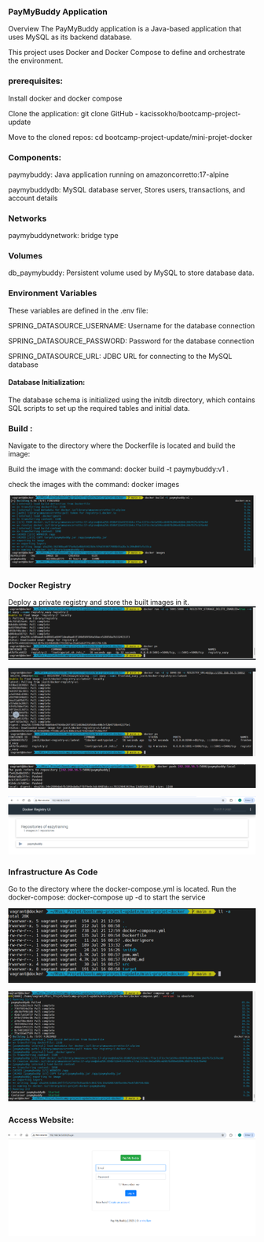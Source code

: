 ### PayMyBuddy Application
Overview
The PayMyBuddy application is a Java-based application that uses MySQL as its backend database. 

This project uses Docker and Docker Compose to define and orchestrate the environment.

### prerequisites:

Install docker and docker compose

Clone the application: git clone GitHub - kacissokho/bootcamp-project-update

Move to the cloned repos: cd bootcamp-project-update/mini-projet-docker

### Components:
paymybuddy: Java application running on amazoncorretto:17-alpine

paymybuddydb: MySQL database server, Stores users, transactions, and account details

### Networks
paymybuddynetwork: bridge type

### Volumes
db_paymybuddy: Persistent volume used by MySQL to store database data.

### Environment Variables
These variables are defined in the .env file:

SPRING_DATASOURCE_USERNAME: Username for the database connection

SPRING_DATASOURCE_PASSWORD: Password for the database connection

SPRING_DATASOURCE_URL: JDBC URL for connecting to the MySQL database

 #### Database Initialization:
  
The database schema is initialized using the initdb directory, which contains SQL scripts to set up    the required tables and initial data. 


### Build :

Navigate to the directory where the Dockerfile is located and build the image:

Build the image with the command: docker build -t paymybuddy:v1 . 

check the images with the command: docker images

**![](https://github.com/kacissokho/bootcamp-project-update/blob/master/images/image-20250726-102559.png)**

### Docker Registry
Deploy a private registry and store the built images in it.
**![](https://github.com/kacissokho/bootcamp-project-update/blob/master/images/image-20250726-112448.png)**

**![](https://github.com/kacissokho/bootcamp-project-update/blob/master/images/image-20250726-112540.png)**

**![](https://github.com/kacissokho/bootcamp-project-update/blob/master/images/image-20250726-112321.png)**

**![](https://github.com/kacissokho/bootcamp-project-update/blob/master/images/image-20250726-112223.png)**
###  Infrastructure As Code
Go to the directory where the docker-compose.yml is located. 
Run the docker-compose: docker-compose up -d to start the service

**![](https://github.com/kacissokho/bootcamp-project-update/blob/master/images/image-20250726-113057.png)**

**![](https://github.com/kacissokho/bootcamp-project-update/blob/master/images/image-20250726-115828.png)**

### Access Website:

**![](https://github.com/kacissokho/bootcamp-project-update/blob/master/images/image-20250726-115951.png)**
